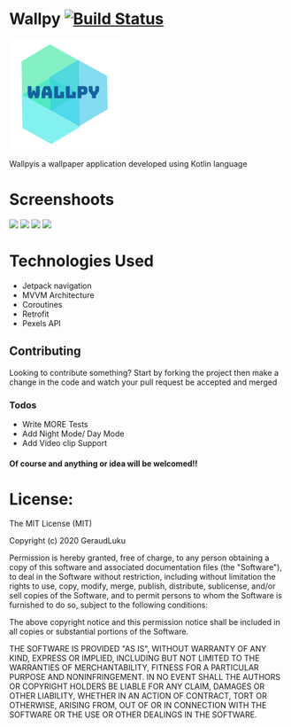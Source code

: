 # Wallpy [![Build Status](https://travis-ci.org/joemccann/dillinger.svg?branch=master)](https://travis-ci.org/joemccann/dillinger)

<img src="/wallpy.png" height="200px"/> <br>

Wallpyis a wallpaper application developed using Kotlin language


# Screenshoots
<img src="/screenshoots/Screenshot_2020-04-19-20-10-06.png" height="400px"/> <img src="/screenshoots/Screenshot_2020-04-19-20-10-26.png" height="400px"/>
<img src="/screenshoots/Screenshot_2020-04-19-20-10-31.png" height="400px"/>
<img src="/screenshoots/Screenshot_2020-04-19-20-10-50.png" height="400px"/>

# Technologies Used
  - Jetpack navigation
  - MVVM Architecture
  - Coroutines
  - Retrofit
  - Pexels API

## Contributing
Looking to contribute something?
Start by forking the project then make a change in the code and watch your pull request be accepted and merged

### Todos

 - Write MORE Tests
 - Add Night Mode/ Day Mode
 - Add Video clip Support
 
 #### Of course and anything or idea will be welcomed!!

# License:
The MIT License (MIT)

Copyright (c) 2020 GeraudLuku

Permission is hereby granted, free of charge, to any person obtaining a copy
of this software and associated documentation files (the "Software"), to deal
in the Software without restriction, including without limitation the rights
to use, copy, modify, merge, publish, distribute, sublicense, and/or sell
copies of the Software, and to permit persons to whom the Software is
furnished to do so, subject to the following conditions:

The above copyright notice and this permission notice shall be included in all
copies or substantial portions of the Software.

THE SOFTWARE IS PROVIDED "AS IS", WITHOUT WARRANTY OF ANY KIND, EXPRESS OR
IMPLIED, INCLUDING BUT NOT LIMITED TO THE WARRANTIES OF MERCHANTABILITY,
FITNESS FOR A PARTICULAR PURPOSE AND NONINFRINGEMENT. IN NO EVENT SHALL THE
AUTHORS OR COPYRIGHT HOLDERS BE LIABLE FOR ANY CLAIM, DAMAGES OR OTHER
LIABILITY, WHETHER IN AN ACTION OF CONTRACT, TORT OR OTHERWISE, ARISING FROM,
OUT OF OR IN CONNECTION WITH THE SOFTWARE OR THE USE OR OTHER DEALINGS IN THE
SOFTWARE.
